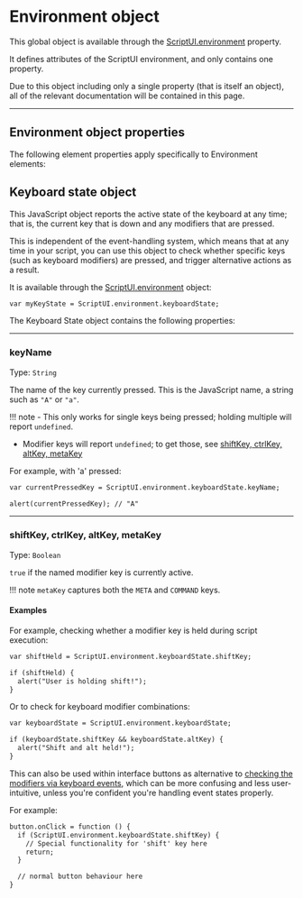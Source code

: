 # Environment object

This global object is available through the [ScriptUI.environment](scriptui-class.md#scriptui-environment) property.

It defines attributes of the ScriptUI environment, and only contains one property.

Due to this object including only a single property (that is itself an object), all of the relevant documentation will be contained in this page.

---

## Environment object properties

The following element properties apply specifically to Environment elements:

## Keyboard state object

This JavaScript object reports the active state of the keyboard at any time; that is, the current key that is down and any modifiers that are pressed.

This is independent of the event-handling system, which means that at any time in your script, you can use this object to check whether specific keys (such as keyboard modifiers) are pressed, and trigger alternative actions as a result.

It is available through the [ScriptUI.environment](scriptui-class.md#scriptui-environment) object:

```default
var myKeyState = ScriptUI.environment.keyboardState;
```

The Keyboard State object contains the following properties:

---

### keyName

Type: `String`

The name of the key currently pressed. This is the JavaScript name, a string such as `"A"` or `"a"`.

!!! note
    - This only works for single keys being pressed; holding multiple will report `undefined`.
- Modifier keys will report `undefined`; to get those, see [shiftKey, ctrlKey, altKey, metaKey](#keyboard-state-metakeys)

For example, with 'a' pressed:

```default
var currentPressedKey = ScriptUI.environment.keyboardState.keyName;

alert(currentPressedKey); // "A"
```

---

### shiftKey, ctrlKey, altKey, metaKey

Type: `Boolean`

`true` if the named modifier key is currently active.

!!! note
    `metaKey` captures both the `META` and `COMMAND` keys.

#### Examples

For example, checking whether a modifier key is held during script execution:

```default
var shiftHeld = ScriptUI.environment.keyboardState.shiftKey;

if (shiftHeld) {
  alert("User is holding shift!");
}
```

Or to check for keyboard modifier combinations:

```default
var keyboardState = ScriptUI.environment.keyboardState;

if (keyboardState.shiftKey && keyboardState.altKey) {
  alert("Shift and alt held!");
}
```

This can also be used within interface buttons as alternative to [checking the modifiers via keyboard events](event-handling.md#keyboardevent-object-getmodifierstate), which can be more confusing and less user-intuitive, unless you're confident you're handling event states properly.

For example:

```default
button.onClick = function () {
  if (ScriptUI.environment.keyboardState.shiftKey) {
    // Special functionality for 'shift' key here
    return;
  }

  // normal button behaviour here
}
```
